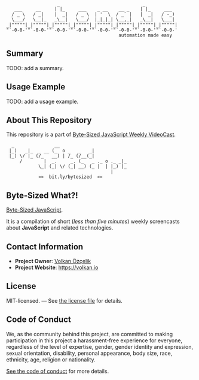 ```
                   _                               _             
   ___     __     | |_     ___    _ __    __ _    | |_     ___   
  / _ \   / _|    |  _|   / _ \  | '  \  / _` |   |  _|   / -_)  
  \___/   \__|_   _\__|   \___/  |_|_|_| \__,_|   _\__|   \___|  
_|"""""|_|"""""|_|"""""|_|"""""|_|"""""|_|"""""|_|"""""|_|"""""| 
"`-0-0-'"`-0-0-'"`-0-0-'"`-0-0-'"`-0-0-'"`-0-0-'"`-0-0-'"`-0-0-'
                                          automation made easy
```

## Summary

TODO: add a summary.

## Usage Example

TODO: add a usage example.

## About This Repository

This repository is a part of [Byte-Sized JavaScript Weekly VideoCast][vidcast].

```
  _               __
 |_)   _|_  _ __ (_  o _   _   _|
 |_) \/ |_ (/_   __) | /_ (/__(_|
     /        |  _.     _. (_   _ ._ o ._ _|_
            \_| (_| \/ (_| __) (_ |  | |_) |_
                                       |
            »»  bit.ly/bytesized  ««
```

## Byte-Sized What?!

[Byte-Sized JavaScript][vidcast].

It is a compilation of short (*less than five minutes*) weekly screencasts about **JavaScript** and related technologies.

## Contact Information

* **Project Owner**: [Volkan Özçelik](mailto:me@volkan.io)
* **Project Website**: <https://volkan.io>

## License

MIT-licensed. — See [the license file](LICENSE.md) for details.

## Code of Conduct

We, as the community behind this project, are committed to making participation in this project a harassment-free experience for everyone, regardless of the level of expertise, gender, gender identity and expression, sexual orientation, disability, personal appearance, body size, race, ethnicity, age, religion or nationality.

[See the code of conduct](CODE_OF_CONDUCT.md) for more details.

[vidcast]: https://www.youtube.com/channel/UC8OLZSlFO8cwRo9M30v-TkA
[ticket]: https://github.com/jsbites/babil/issues/new
